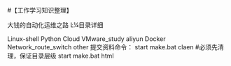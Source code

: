 #【工作学习知识整理】

大钱的自动化运维之路
Ŀ¼目录详细

Linux-shell
Python
Cloud
VMware_study
aliyun
Docker
Network_route_switch
other
提交资料命令： start make.bat claen	#必须先清理，保证目录层级 start make.bat html

